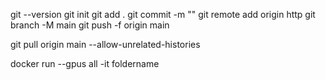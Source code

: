 git --version
git init
git add .
git commit -m ""
git remote add origin http
git branch -M main
git push -f origin main


git pull origin main --allow-unrelated-histories


docker run --gpus all -it foldername
